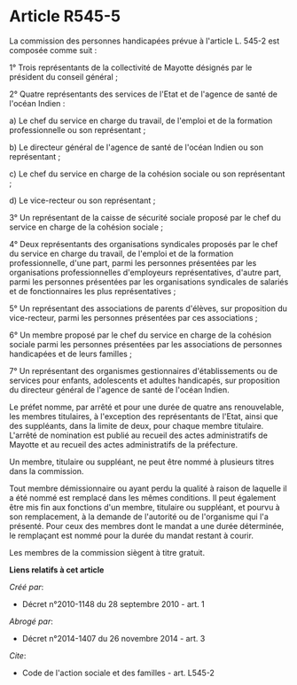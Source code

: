 # Article R545-5

La commission des personnes handicapées prévue à l'article L. 545-2 est composée comme suit : 

1° Trois représentants de la collectivité de Mayotte désignés par le président du conseil général ; 

2° Quatre représentants des services de l'Etat et de l'agence de santé de l'océan Indien : 

a) Le chef du service en charge du travail, de l'emploi et de la formation professionnelle ou son représentant ; 

b) Le directeur général de l'agence de santé de l'océan Indien ou son représentant ; 

c) Le chef du service en charge de la cohésion sociale ou son représentant ; 

d) Le vice-recteur ou son représentant ; 

3° Un représentant de la caisse de sécurité sociale proposé par le chef du service en charge de la cohésion sociale ; 

4° Deux représentants des organisations syndicales proposés par le chef du service en charge du travail, de l'emploi et de la
formation professionnelle, d'une part, parmi les personnes présentées par les organisations professionnelles d'employeurs
représentatives, d'autre part, parmi les personnes présentées par les organisations syndicales de salariés et de
fonctionnaires les plus représentatives ; 

5° Un représentant des associations de parents d'élèves, sur proposition du vice-recteur, parmi les personnes présentées par
ces associations ; 

6° Un membre proposé par le chef du service en charge de la cohésion sociale parmi les personnes présentées par les
associations de personnes handicapées et de leurs familles ; 

7° Un représentant des organismes gestionnaires d'établissements ou de services pour enfants, adolescents et adultes
handicapés, sur proposition du directeur général de l'agence de santé de l'océan Indien. 

Le préfet nomme, par arrêté et pour une durée de quatre ans renouvelable, les membres titulaires, à l'exception des
représentants de l'Etat, ainsi que des suppléants, dans la limite de deux, pour chaque membre titulaire. L'arrêté de
nomination est publié au recueil des actes administratifs de Mayotte et au recueil des actes administratifs de la
préfecture. 

Un membre, titulaire ou suppléant, ne peut être nommé à plusieurs titres dans la commission. 

Tout membre démissionnaire ou ayant perdu la qualité à raison de laquelle il a été nommé est remplacé dans les mêmes
conditions. Il peut également être mis fin aux fonctions d'un membre, titulaire ou suppléant, et pourvu à son remplacement, à
la demande de l'autorité ou de l'organisme qui l'a présenté. Pour ceux des membres dont le mandat a une durée déterminée, le
remplaçant est nommé pour la durée du mandat restant à courir. 

Les membres de la commission siègent à titre gratuit.

**Liens relatifs à cet article**

_Créé par_:

  - Décret n°2010-1148 du 28 septembre 2010 - art. 1

_Abrogé par_:

  - Décret n°2014-1407 du 26 novembre 2014 - art. 3

_Cite_:

  - Code de l'action sociale et des familles - art. L545-2
